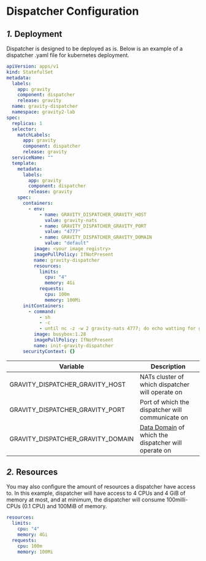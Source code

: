 # Dispatcher Configuration


## *1.* Deployment
Dispatcher is designed to be deployed as is. Below is an example of a dispatcher .yaml file for kubernetes deployment.

```yaml
apiVersion: apps/v1
kind: StatefulSet
metadata:
  labels:
    app: gravity
    component: dispatcher
    release: gravity
  name: gravity-dispatcher
  namespace: gravity2-lab
spec:
  replicas: 1
  selector:
    matchLabels:
      app: gravity
      component: dispatcher
      release: gravity
  serviceName: ""
  template:
    metadata:
      labels:
        app: gravity
        component: dispatcher
        release: gravity
    spec:
      containers:
        - env:
            - name: GRAVITY_DISPATCHER_GRAVITY_HOST
              value: gravity-nats
            - name: GRAVITY_DISPATCHER_GRAVITY_PORT
              value: "4777"
            - name: GRAVITY_DISPATCHER_GRAVITY_DOMAIN
              value: "default"
          image: <your image registry>
          imagePullPolicy: IfNotPresent
          name: gravity-dispatcher
          resources:
            limits:
              cpu: "4"
              memory: 4Gi
            requests:
              cpu: 100m
              memory: 100Mi
      initContainers:
        - command:
            - sh
            - -c
            - until nc -z -w 2 gravity-nats 4777; do echo watting for gravity-nats:4777; sleep 1; done
          image: busybox:1.28
          imagePullPolicy: IfNotPresent
          name: init-gravity-dispatcher
      securityContext: {}

```

| Variable  | Description     |
|-----------| --------------------------------------------------------------------|
|GRAVITY_DISPATCHER_GRAVITY_HOST| NATs cluster of which dispatcher will operate on|
|GRAVITY_DISPATCHER_GRAVITY_PORT| Port of which the dispatcher will communicate on|
|GRAVITY_DISPATCHER_GRAVITY_DOMAIN| [Data Domain](../core-concepts.md) of which the dispatcher will operate on|

## *2.* Resources
You may also configure the amount of resources a dispatcher have access to. In this example, dispatcher will have access to 4 CPUs and 4 GiB of memory at most, 
and at minimum, the dispatcher will consume 100milli-CPUs (0.1 CPU) and 100MiB of memory.

```yaml
resources:
  limits:
    cpu: "4"
    memory: 4Gi
  requests:
    cpu: 100m
    memory: 100Mi
```



